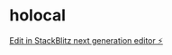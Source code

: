 # holocal

[Edit in StackBlitz next generation editor ⚡️](https://stackblitz.com/~/github.com/bitolodeonai7/holocal)